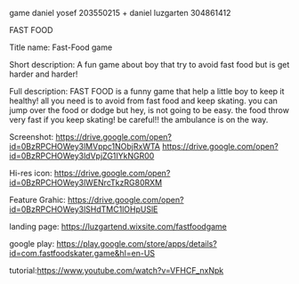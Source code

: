 game daniel yosef 203550215 + daniel luzgarten 304861412

FAST FOOD

Title name: Fast-Food game

Short description:
A fun game about boy that try to avoid fast food but is get harder and harder!

Full description:
FAST FOOD is a funny game that help a little boy to keep it healthy!
all you need is to avoid from fast food and keep skating. 
you can jump over the food or dodge but hey, is not going to be easy.
the food throw very fast if you keep skating! be careful!! the ambulance is on the way.

Screenshot: https://drive.google.com/open?id=0BzRPCHOWey3lMVppc1NObjRxWTA https://drive.google.com/open?id=0BzRPCHOWey3ldVpjZG1IYkNGR00

Hi-res icon: https://drive.google.com/open?id=0BzRPCHOWey3lWENrcTkzRG80RXM

Feature Grahic: https://drive.google.com/open?id=0BzRPCHOWey3lSHdTMC1lOHpUSlE

landing page: https://luzgartend.wixsite.com/fastfoodgame

google play: https://play.google.com/store/apps/details?id=com.fastfoodskater.game&hl=en-US

tutorial:https://www.youtube.com/watch?v=VFHCF_nxNpk
